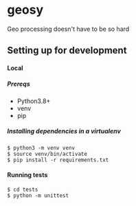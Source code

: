 # geosy
Geo processing doesn't have to be so hard

## Setting up for development

#### Local

##### Prereqs

* Python3.8+
* venv
* pip
 

##### Installing dependencies in a virtualenv
    $ python3 -m venv venv
    $ source venv/bin/activate
    $ pip install -r requirements.txt

#### Running tests
    $ cd tests
    $ python -m unittest
